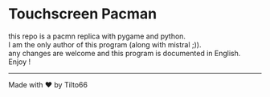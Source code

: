 # Touchscreen Pacman
this repo is a pacmn replica with pygame and python.<br>
I am the only author of this program (along with mistral ;)).<br>
any changes are welcome and this program is documented in English.<br>
Enjoy !<br>
<hr>
Made with ❤️ by Tilto66
